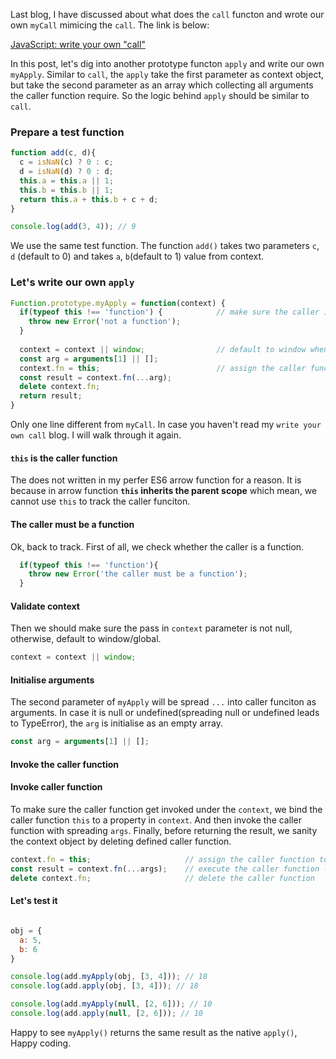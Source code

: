 Last blog, I have discussed about what does the `call` functon and wrote our own `myCall` mimicing the `call`. The link is below:

[JavaScript: write your own "call"](https://github.com/sydneytiger/blog/issues/6)

In this post, let's dig into another prototype functon `apply` and write our own `myApply`. Similar to `call`, the `apply` take the first parameter as context object, but take the second parameter as an array which collecting all arguments the caller function require. So the logic behind `apply` should be similar to `call`.

### Prepare a test function
```javascript
function add(c, d){
  c = isNaN(c) ? 0 : c;
  d = isNaN(d) ? 0 : d;
  this.a = this.a || 1;
  this.b = this.b || 1;
  return this.a + this.b + c + d;
}

console.log(add(3, 4)); // 9
```
We use the same test function. The function `add()` takes two parameters `c`, `d` (default to 0) and takes `a`, `b`(default to 1) value from context.

### Let's write our own `apply`
```javascript
Function.prototype.myApply = function(context) {
  if(typeof this !== 'function') {            // make sure the caller is a function
    throw new Error('not a function');
  }
  
  context = context || window;                // default to window when passing null context
  const arg = arguments[1] || [];
  context.fn = this;                          // assign the caller function into context
  const result = context.fn(...arg); 
  delete context.fn;
  return result;
}
```
Only one line different from `myCall`. In case you haven't read my `write your own call` blog. I will walk through it again.

#### `this` is the caller function
The does not written in my perfer ES6 arrow function for a reason. It is because in arrow function **`this` inherits the parent scope** which mean, we cannot use `this` to track the caller funciton.

#### The caller must be a function
Ok, back to track. First of all, we check whether the caller is a function.
```javascript
  if(typeof this !== 'function'){
    throw new Error('the caller must be a function');
  }
```
#### Validate context
Then we should make sure the pass in `context` parameter is not null, otherwise, default to window/global. 
```javascript
context = context || window;
```
#### Initialise arguments
The second parameter of `myApply` will be spread `...` into caller funciton as arguments. In case it is null or undefined(spreading null or undefined leads to TypeError), the `arg` is initialise as an empty array.
```javascript
const arg = arguments[1] || [];
```
#### Invoke the caller function
#### Invoke caller function
To make sure the caller function get invoked under the `context`, we bind the caller function `this` to a property in `context`. And then invoke the caller function with spreading `args`. Finally, before returning the result, we sanity the context object by deleting defined caller function.
```javascript
context.fn = this;                     // assign the caller function to context
const result = context.fn(...args);    // execute the caller function - add
delete context.fn;                     // delete the caller function
```

#### Let's test it
```javascript

obj = {
  a: 5,
  b: 6
}

console.log(add.myApply(obj, [3, 4])); // 18
console.log(add.apply(obj, [3, 4])); // 18

console.log(add.myApply(null, [2, 6])); // 10
console.log(add.apply(null, [2, 6])); // 10
```
Happy to see `myApply()` returns the same result as the native `apply()`, Happy coding. 